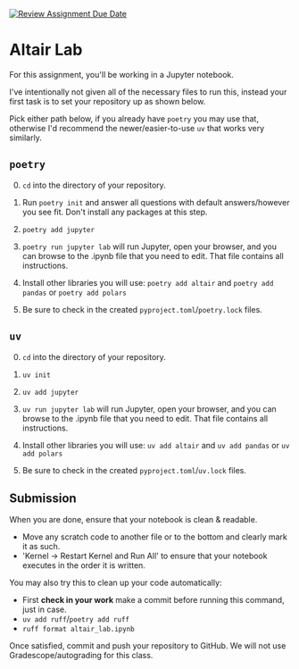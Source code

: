 [![Review Assignment Due Date](https://classroom.github.com/assets/deadline-readme-button-22041afd0340ce965d47ae6ef1cefeee28c7c493a6346c4f15d667ab976d596c.svg)](https://classroom.github.com/a/nDHyOBJc)
# Altair Lab

For this assignment, you'll be working in a Jupyter notebook.

I've intentionally not given all of the necessary files to run this, instead your first task is to set your repository up as shown below.

Pick either path below, if you already have `poetry` you may use that, otherwise I'd recommend the newer/easier-to-use `uv` that works very similarly.

## `poetry`

0. `cd` into the directory of your repository.

1. Run `poetry init` and answer all questions with default answers/however you see fit.  Don't install any packages at this step.

2. `poetry add jupyter`

3. `poetry run jupyter lab` will run Jupyter, open your browser, and you can browse to the .ipynb file that you need to edit.  That file contains all instructions.

4. Install other libraries you will use: `poetry add altair` and `poetry add pandas` or `poetry add polars`

5. Be sure to check in the created `pyproject.toml`/`poetry.lock` files.

## `uv`

0. `cd` into the directory of your repository.

1. `uv init`

2. `uv add jupyter`

3. `uv run jupyter lab` will run Jupyter, open your browser, and you can browse to the .ipynb file that you need to edit.  That file contains all instructions.

4. Install other libraries you will use: `uv add altair` and `uv add pandas` or `uv add polars`

5. Be sure to check in the created `pyproject.toml`/`uv.lock` files.

## Submission

When you are done, ensure that your notebook is clean & readable.

- Move any scratch code to another file or to the bottom and clearly mark it as such.
- 'Kernel -> Restart Kernel and Run All' to ensure that your notebook executes in the order it is written.


You may also try this to clean up your code automatically:

- First **check in your work** make a commit before running this command, just in case.
- `uv add ruff`/`poetry add ruff`
- `ruff format altair_lab.ipynb`

Once satisfied, commit and push your repository to GitHub.  We will not use Gradescope/autograding for this class.

